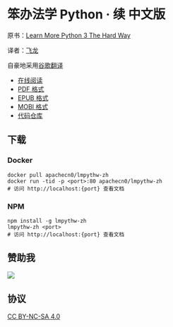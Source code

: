 # 笨办法学 Python · 续 中文版

原书：[Learn More Python 3 The Hard Way](https://learncodethehardway.org/more-python-book/)

译者：[飞龙](https://github.com/wizardforcel)

自豪地采用[谷歌翻译](https://translate.google.cn/)

+ [在线阅读](https://lmpythw.apachecn.org)
+ [PDF 格式](https://www.gitbook.com/download/pdf/book/wizardforcel/lmpythw)
+ [EPUB 格式](https://www.gitbook.com/download/epub/book/wizardforcel/lmpythw)
+ [MOBI 格式](https://www.gitbook.com/download/mobi/book/wizardforcel/lmpythw)
+ [代码仓库](http://git.oschina.net/wizardforcel/lmpythw-zh)

## 下载

### Docker

```
docker pull apachecn0/lmpythw-zh
docker run -tid -p <port>:80 apachecn0/lmpythw-zh
# 访问 http://localhost:{port} 查看文档
```

### NPM

```
npm install -g lmpythw-zh
lmpythw-zh <port>
# 访问 http://localhost:{port} 查看文档
```

## 赞助我

![](img/qr_alipay.png)

## 协议

[CC BY-NC-SA 4.0](http://creativecommons.org/licenses/by-nc-sa/4.0/)
